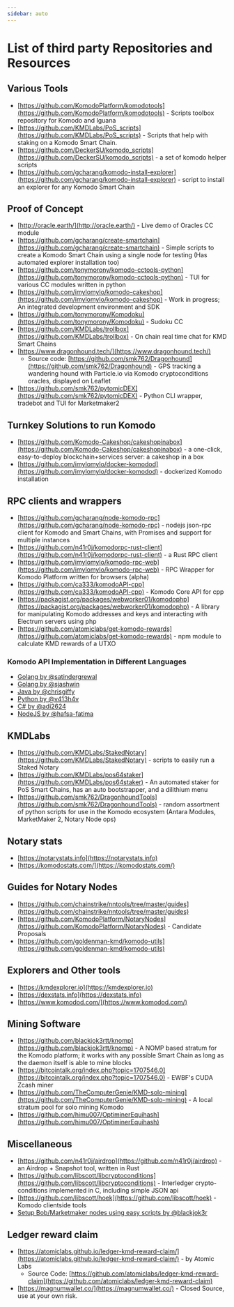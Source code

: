 ```yaml
---
sidebar: auto
---
```


# List of third party Repositories and Resources

## Various Tools

- [https://github.com/KomodoPlatform/komodotools](https://github.com/KomodoPlatform/komodotools) - Scripts toolbox repository for Komodo and Iguana
- [https://github.com/KMDLabs/PoS_scripts](https://github.com/KMDLabs/PoS_scripts) - Scripts that help with staking on a Komodo Smart Chain.
- [https://github.com/DeckerSU/komodo_scripts](https://github.com/DeckerSU/komodo_scripts) - a set of komodo helper scripts
- [https://github.com/gcharang/komodo-install-explorer](https://github.com/gcharang/komodo-install-explorer) - script to install an explorer for any Komodo Smart Chain

## Proof of Concept

- [http://oracle.earth/](http://oracle.earth/) - Live demo of Oracles CC module
- [https://github.com/gcharang/create-smartchain](https://github.com/gcharang/create-smartchain) - Simple scripts to create a Komodo Smart Chain using a single node for testing (Has automated explorer installation too)
- [https://github.com/tonymorony/komodo-cctools-python](https://github.com/tonymorony/komodo-cctools-python) - TUI for various CC modules written in python
- [https://github.com/imylomylo/komodo-cakeshop](https://github.com/imylomylo/komodo-cakeshop) - Work in progress; An integrated development environment and SDK
- [https://github.com/tonymorony/Komodoku](https://github.com/tonymorony/Komodoku) - Sudoku CC
- [https://github.com/KMDLabs/trollbox](https://github.com/KMDLabs/trollbox) - On chain real time chat for KMD Smart Chains
- [https://www.dragonhound.tech/](https://www.dragonhound.tech/)
  - Source code: [https://github.com/smk762/Dragonhound](https://github.com/smk762/Dragonhound) - GPS tracking a wandering hound with Particle.io via Komodo cryptoconditions oracles, displayed on Leaflet
- [https://github.com/smk762/pytomicDEX](https://github.com/smk762/pytomicDEX) - Python CLI wrapper, tradebot and TUI for Marketmaker2

## Turnkey Solutions to run Komodo

- [https://github.com/Komodo-Cakeshop/cakeshopinabox](https://github.com/Komodo-Cakeshop/cakeshopinabox) - a one-click, easy-to-deploy blockchain+services server: a cakeshop in a box
- [https://github.com/imylomylo/docker-komodod](https://github.com/imylomylo/docker-komodod) - dockerized Komodo installation

## RPC clients and wrappers

- [https://github.com/gcharang/node-komodo-rpc](https://github.com/gcharang/node-komodo-rpc) - nodejs json-rpc client for Komodo and Smart Chains, with Promises and support for multiple instances
- [https://github.com/n41r0j/komodorpc-rust-client](https://github.com/n41r0j/komodorpc-rust-client) - a Rust RPC client
- [https://github.com/imylomylo/komodo-rpc-web](https://github.com/imylomylo/komodo-rpc-web) - RPC Wrapper for Komodo Platform written for browsers (alpha)
- [https://github.com/ca333/komodoAPI-cpp](https://github.com/ca333/komodoAPI-cpp) - Komodo Core API for cpp
- [https://packagist.org/packages/webworker01/komodophp](https://packagist.org/packages/webworker01/komodophp) - A library for manipulating Komodo addresses and keys and interacting with Electrum servers using php
- [https://github.com/atomiclabs/get-komodo-rewards](https://github.com/atomiclabs/get-komodo-rewards) - npm module to calculate KMD rewards of a UTXO

### Komodo API Implementation in Different Languages

- [Golang by @satindergrewal](https://github.com/satindergrewal/kmdgo)
- [Golang by @sjashwin](https://github.com/sjashwin/komodo-go)
- [Java by @chrisgiffy](https://github.com/chrisgiffy/komodo-api-java.git)
- [Python by @v413h4v](https://github.com/V413H4V/Komodo-RPC-Library-Python/)
- [C# by @adi2624](https://github.com/adi2624/RPC-API-CSharp)
- [NodeJS by @hafsa-fatima](https://github.com/Hafsa-Fatima/Komodo-RPC-Node-Library)

## KMDLabs

- [https://github.com/KMDLabs/StakedNotary](https://github.com/KMDLabs/StakedNotary) - scripts to easily run a Staked Notary
- [https://github.com/KMDLabs/pos64staker](https://github.com/KMDLabs/pos64staker) - An automated staker for PoS Smart Chains, has an auto bootstrapper, and a dilithium menu
- [https://github.com/smk762/DragonhoundTools](https://github.com/smk762/DragonhoundTools) - random assortment of python scripts for use in the Komodo ecosystem (Antara Modules, MarketMaker 2, Notary Node ops)


## Notary stats

- [https://notarystats.info](https://notarystats.info)
- [https://komodostats.com/](https://komodostats.com/)

## Guides for Notary Nodes

- [https://github.com/chainstrike/nntools/tree/master/guides](https://github.com/chainstrike/nntools/tree/master/guides)
- [https://github.com/KomodoPlatform/NotaryNodes](https://github.com/KomodoPlatform/NotaryNodes) - Candidate Proposals
- [https://github.com/goldenman-kmd/komodo-utils](https://github.com/goldenman-kmd/komodo-utils)

## Explorers and Other tools

- [https://kmdexplorer.io](https://kmdexplorer.io)
- [https://dexstats.info](https://dexstats.info)
- [https://www.komodod.com/](https://www.komodod.com/)

## Mining Software

- [https://github.com/blackjok3rtt/knomp](https://github.com/blackjok3rtt/knomp) - A NOMP based stratum for the Komodo platform; it works with any possible Smart Chain as long as the daemon itself is able to mine blocks
- [https://bitcointalk.org/index.php?topic=1707546.0](https://bitcointalk.org/index.php?topic=1707546.0) - EWBF's CUDA Zcash miner
- [https://github.com/TheComputerGenie/KMD-solo-mining](https://github.com/TheComputerGenie/KMD-solo-mining) - A local stratum pool for solo mining Komodo
- [https://github.com/himu007/OptiminerEquihash](https://github.com/himu007/OptiminerEquihash)

## Miscellaneous

- [https://github.com/n41r0j/airdrop](https://github.com/n41r0j/airdrop) - an Airdrop + Snapshot tool, written in Rust
- [https://github.com/libscott/libcryptoconditions](https://github.com/libscott/libcryptoconditions) - Interledger crypto-conditions implemented in C, including simple JSON api
- [https://github.com/libscott/hoek](https://github.com/libscott/hoek) - Komodo clientside tools
- [Setup Bob/Marketmaker nodes using easy scripts by @blackjok3r](https://github.com/blackjok3rtt/BOB_scripts)

## Ledger reward claim

- [https://atomiclabs.github.io/ledger-kmd-reward-claim/](https://atomiclabs.github.io/ledger-kmd-reward-claim/) - by Atomic Labs
  - Source Code: [https://github.com/atomiclabs/ledger-kmd-reward-claim](https://github.com/atomiclabs/ledger-kmd-reward-claim)
- [https://magnumwallet.co/](https://magnumwallet.co/) - Closed Source, use at your own risk.
